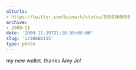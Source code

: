 ```yaml
---
alturls:
- https://twitter.com/bismark/status/5869360058
archive:
- 2009-11
date: '2009-11-19T21:28:35+00:00'
slug: '1258666115'
type: photo
---
```


my new wallet. thanks Amy Jo!
